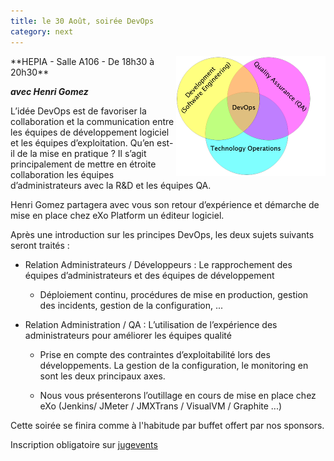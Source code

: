 ```yaml
---
title: le 30 Août, soirée DevOps
category: next
---
```


<img align="right" class="margin-logo" src="/images/events/devops.png" alt="DevOps">
**HEPIA - Salle A106 - De 18h30 à 20h30**

***avec Henri Gomez***

L’idée DevOps est de favoriser la collaboration et la communication entre les équipes de développement logiciel et les équipes d’exploitation. Qu’en est-il de la mise en pratique ?
Il s’agit principalement de mettre en étroite collaboration les équipes d’administrateurs avec la R&D et les équipes QA.

Henri Gomez partagera avec vous son retour d’expérience et démarche de mise en place chez eXo Platform un éditeur logiciel.

Après une introduction sur les principes DevOps, les deux sujets suivants seront traités :

* Relation Administrateurs / Développeurs : Le rapprochement des équipes d’administrateurs et des équipes de développement

    *   Déploiement continu, procédures de mise en production, gestion des incidents, gestion de la configuration, ...


* Relation Administration / QA : L’utilisation de l’expérience des administrateurs pour améliorer les équipes qualité

    *   Prise en compte des contraintes d’exploitabilité lors des développements. La gestion de la configuration, le monitoring en sont les deux principaux axes.

    *   Nous vous présenterons l’outillage en cours de mise en place chez eXo (Jenkins/ JMeter / JMXTrans / VisualVM / Graphite ...)

Cette soirée se finira comme à l'habitude par buffet offert par nos sponsors.

Inscription obligatoire sur [jugevents](http://bit.ly/nBebEq)